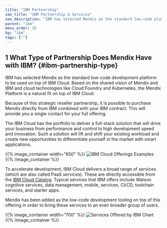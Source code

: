 ```yaml
---
title: "IBM Partnership"
seo_title: "IBM Partnership & Services"
seo_description: "IBM has selected Mendix as the standard low-code platform to be used on top of IBM Cloud. Learn how IBM Cloud's portfolio can deliver a full-stack solution."
parent: "ibm"
menu_order: 10
bg: "ibm"
tags: [""]
---
```


## 1 What Type of Partnership Does Mendix Have with IBM? {#ibm-partnership-type}

IBM has selected Mendix as the standard low-code development platform to be used on top of IBM Cloud. Based on the shared vision of Mendix and IBM and cloud technologies like Cloud Foundry and Kubernetes, the Mendix Platform is a natural fit on top of IBM Cloud.

Because of this strategic reseller partnership, it is possible to purchase Mendix directly from IBM combined with your IBM contract. This will provide you a single contact for your full offering.

The IBM Cloud has the portfolio to deliver a full-stack solution that will drive your business from performance and control to high development speed and innovation. Such a solution will lift and shift your existing workload and create new opportunities to differentiate yourself in the market with smart applications.

{{% image_container width="650" %}}
![IBM Cloud Offerings Examples](attachments/ibmcloudoffering.png)
{{% /image_container %}}

To accelerate development, IBM Cloud delivers a broad range of services (which are also called PaaS services). These are directly accessible from the [IBM Cloud Catalog](https://console.bluemix.net/catalog/). Typical services that IBM offers include Watson cognitive services, data management, mobile, services, CI/CD, toolchain services, and starter apps.

Mendix has been added as the low-code development tooling on top of this offering in order to bring these services to an even broader group of users.

{{% image_container width="700" %}}
![Services Offered by IBM Chart](attachments/service-offering-ibm-cloud.png)
{{% /image_container %}}
